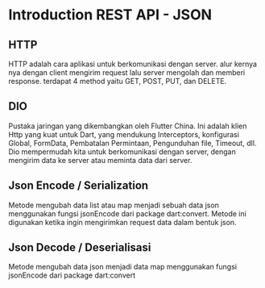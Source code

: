 # Introduction REST API - JSON

## HTTP

HTTP adalah cara aplikasi untuk berkomunikasi dengan server. alur kernya nya dengan client mengirim
request lalu server mengolah dan memberi response. terdapat 4 method yaitu GET, POST, PUT, dan
DELETE.

## DIO

Pustaka jaringan yang dikembangkan oleh Flutter China. Ini adalah klien Http yang kuat untuk Dart,
yang mendukung Interceptors, konfigurasi Global, FormData, Pembatalan Permintaan, Pengunduhan file,
Timeout, dll. Dio mempermudah kita untuk berkomunikasi dengan server, dengan mengirim data ke server
atau meminta data dari server.

## Json Encode / Serialization

Metode mengubah data list atau map menjadi sebuah data json menggunakan fungsi jsonEncode dari
package dart:convert. Metode ini digunakan ketika ingin mengirimkan request data dalam bentuk json.

## Json Decode / Deserialisasi

Metode mengubah data json menjadi data map menggunakan fungsi jsonEncode dari package dart:convert